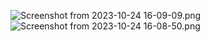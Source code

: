 ![Screenshot from 2023-10-24 16-09-09.png](..%2F..%2F..%2F..%2FPictures%2FScreenshots%2FScreenshot%20from%202023-10-24%2016-09-09.png)![Screenshot from 2023-10-24 16-08-50.png](..%2F..%2F..%2F..%2FPictures%2FScreenshots%2FScreenshot%20from%202023-10-24%2016-08-50.png)